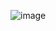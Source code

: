 ![image](https://user-images.githubusercontent.com/111032793/235589597-91bcbca6-3225-4279-9271-00ffa4cdb05b.png)






